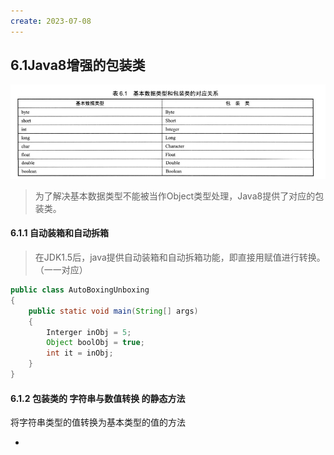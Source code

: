 ```yaml
---
create: 2023-07-08
---
```

## 6.1Java8增强的包装类

![](picture/java8包装类.png)

> 为了解决基本数据类型不能被当作Object类型处理，Java8提供了对应的包装类。

#### 6.1.1 自动装箱和自动拆箱

> 在JDK1.5后，java提供自动装箱和自动拆箱功能，即直接用赋值进行转换。（一一对应）

```java
public class AutoBoxingUnboxing
{
    public static void main(String[] args)
    {
        Interger inObj = 5;
        Object boolObj = true;
        int it = inObj;
    }
}
```

#### 6.1.2 包装类的 字符串与数值转换 的静态方法

将字符串类型的值转换为基本类型的值的方法

* 